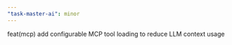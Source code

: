 ```yaml
---
"task-master-ai": minor
---
```


feat(mcp) add configurable MCP tool loading to reduce LLM context usage
